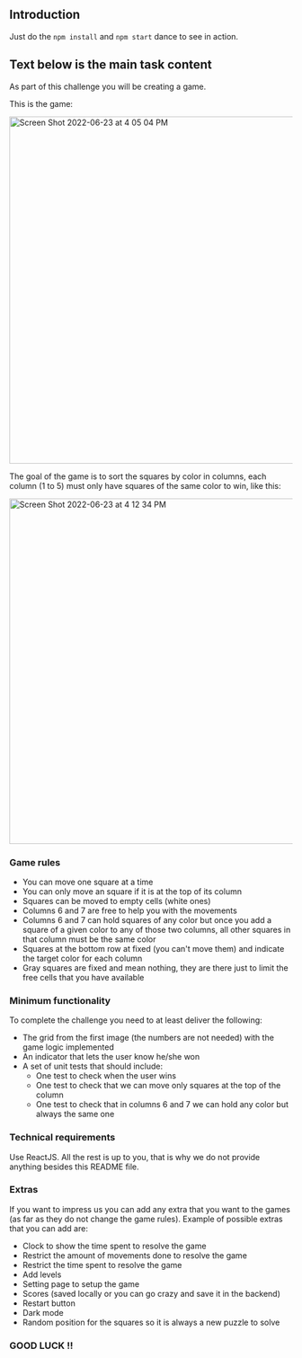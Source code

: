## Introduction

Just do the `npm install` and `npm start` dance to see in action.

## Text below is the main task content
As part of this challenge you will be creating a game.

This is the game:

<img width="618" alt="Screen Shot 2022-06-23 at 4 05 04 PM" src="https://user-images.githubusercontent.com/36420989/175377934-184a318c-0a34-4520-b98c-2b33603e3bba.png">

The goal of the game is to sort the squares by color in columns, each column (1 to 5) must only have squares of the same color to win, like this:

<img width="615" alt="Screen Shot 2022-06-23 at 4 12 34 PM" src="https://user-images.githubusercontent.com/36420989/175379106-6ffc65df-8d81-4d22-88c6-84d0a214797d.png">

### Game rules

- You can move one square at a time
- You can only move an square if it is at the top of its column
- Squares can be moved to empty cells (white ones)
- Columns 6 and 7 are free to help you with the movements
- Columns 6 and 7 can hold squares of any color but once you add a square of a given color to any  of those two columns, all other squares in that column must be the same color
- Squares at the bottom row at fixed (you can't move them) and indicate the target color for each column
- Gray squares are fixed and mean nothing, they are there just to limit the free cells that you have available

### Minimum functionality

To complete the challenge you need to at least deliver the following:

- The grid from the first image (the numbers are not needed) with the game logic implemented
- An indicator that lets the user know he/she won
- A set of unit tests that should include:
  - One test to check when the user wins
  - One test to check that we can move only squares at the top of the column
  - One test to check that in columns 6 and 7 we can hold any color but always the same one

### Technical requirements

Use ReactJS. All the rest is up to you, that is why we do not provide anything besides this README file.

### Extras

If you want to impress us you can add any extra that you want to the games (as far as they do not change the game rules). Example of possible extras that you can add are:

- Clock to show the time spent to resolve the game
- Restrict the amount of movements done to resolve the game
- Restrict the time spent to resolve the game
- Add levels
- Setting page to setup the game
- Scores (saved locally or you can go crazy and save it in the backend)
- Restart button
- Dark mode
- Random position for the squares so it is always a new puzzle to solve

### GOOD LUCK !!
